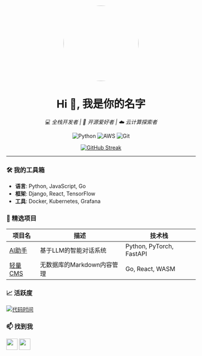 <div align="center">
  <img src="你的头像链接" width="200" height="200" style="border-radius: 50%;">
  <h1>Hi 👋, 我是你的名字</h1>
  <p>
    <em>💻 全栈开发者 | 🚀 开源爱好者 | ☁️ 云计算探索者</em>
  </p>

  ![Python](https://img.shields.io/badge/Python-Expert-blue?logo=python)
  ![AWS](https://img.shields.io/badge/AWS-Certified-orange?logo=amazon-aws)
  ![Git](https://img.shields.io/badge/Git-Pro-black?logo=git)

  [![GitHub Streak](https://streak-stats.demolab.com?user=你的ID&theme=dark)](https://git.io/streak-stats)
</div>

---

### 🛠️ 我的工具箱
- **语言**: Python, JavaScript, Go
- **框架**: Django, React, TensorFlow
- **工具**: Docker, Kubernetes, Grafana

### 🌟 精选项目
| 项目名 | 描述 | 技术栈 |
| ------ | ---- | ------ |
| [AI助手](链接) | 基于LLM的智能对话系统 | Python, PyTorch, FastAPI |
| [轻量CMS](链接) | 无数据库的Markdown内容管理 | Go, React, WASM |

### 📈 活跃度
[![代码时间](https://wakatime.com/badge/user/你的ID.svg)](https://wakatime.com/@kimphilby)

### 📫 找到我
[<img src="https://img.icons8.com/color/48/linkedin.png" width="30">](LinkedIn链接)
[<img src="https://img.icons8.com/fluency/48/twitter.png" width="30">](Twitter链接)
